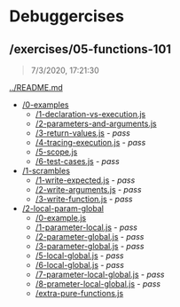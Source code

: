 # Debuggercises 

## /exercises/05-functions-101 

> 7/3/2020, 17:21:30 

[../README.md](../README.md)

- [/0-examples](./0-examples/README.md)
  - [/1-declaration-vs-execution.js](./0-examples/README.md#1-declaration-vs-executionjs)  
  - [/2-parameters-and-arguments.js](./0-examples/README.md#2-parameters-and-argumentsjs)  
  - [/3-return-values.js](./0-examples/README.md#3-return-valuesjs) - _pass_ 
  - [/4-tracing-execution.js](./0-examples/README.md#4-tracing-executionjs) - _pass_ 
  - [/5-scope.js](./0-examples/README.md#5-scopejs)  
  - [/6-test-cases.js](./0-examples/README.md#6-test-casesjs) - _pass_ 
- [/1-scrambles](./1-scrambles/README.md)
  - [/1-write-expected.js](./1-scrambles/README.md#1-write-expectedjs) - _pass_ 
  - [/2-write-arguments.js](./1-scrambles/README.md#2-write-argumentsjs) - _pass_ 
  - [/3-write-function.js](./1-scrambles/README.md#3-write-functionjs) - _pass_ 
- [/2-local-param-global](./2-local-param-global/README.md)
  - [/0-example.js](./2-local-param-global/README.md#0-examplejs)  
  - [/1-parameter-local.js](./2-local-param-global/README.md#1-parameter-localjs) - _pass_ 
  - [/2-parameter-global.js](./2-local-param-global/README.md#2-parameter-globaljs) - _pass_ 
  - [/3-parameter-global.js](./2-local-param-global/README.md#3-parameter-globaljs) - _pass_ 
  - [/5-local-global.js](./2-local-param-global/README.md#5-local-globaljs) - _pass_ 
  - [/6-local-global.js](./2-local-param-global/README.md#6-local-globaljs) - _pass_ 
  - [/7-parameter-local-global.js](./2-local-param-global/README.md#7-parameter-local-globaljs) - _pass_ 
  - [/8-prameter-local-global.js](./2-local-param-global/README.md#8-prameter-local-globaljs) - _pass_ 
  - [/extra-pure-functions.js](./2-local-param-global/README.md#extra-pure-functionsjs)  

